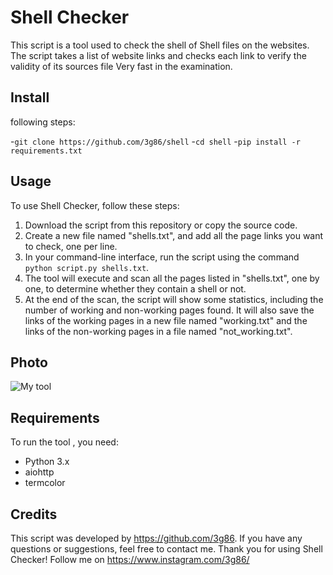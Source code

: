 # Shell Checker

This script is a tool used to check the shell of Shell files on the websites. The script takes a list of website links and checks each link to verify the validity of its sources file Very fast in the examination.

## Install

following steps:

-`git clone https://github.com/3g86/shell`
-`cd shell`
-`pip install -r requirements.txt`


## Usage

To use Shell Checker, follow these steps:

1. Download the script from this repository or copy the source code.
2. Create a new file named "shells.txt", and add all the page links you want to check, one per line.
3. In your command-line interface, run the script using the command `python script.py shells.txt`.
4. The tool will execute and scan all the pages listed in "shells.txt", one by one, to determine whether they contain a shell or not.
5. At the end of the scan, the script will show some statistics, including the number of working and non-working pages found. It will also save the links of the working pages in a new file named "working.txt" and the links of the non-working pages in a file named "not_working.txt".

## Photo
<img src="https://a.top4top.io/p_2692105ho1.jpg" alt="My tool">

## Requirements

To run the tool , you need:

- Python 3.x
- aiohttp
- termcolor

## Credits

This script was developed by https://github.com/3g86. If you have any questions or suggestions, feel free to contact me. Thank you for using Shell Checker!
Follow me on  https://www.instagram.com/3g86/


